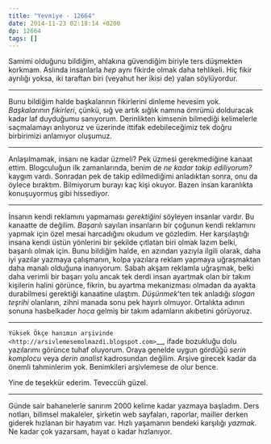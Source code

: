 ```yaml
---
title: "Yevmiye - 12664"
date: 2014-11-23 02:18:14 +0200
dp: 12664
tags: []
---
```


Samimi olduğunu bildiğim, ahlakına güvendiğim biriyle ters düşmekten
korkmam. Aslında insanlarla *hep* aynı fikirde olmak daha tehlikeli. Hiç
fikir ayrılığı yoksa, iki taraftan biri (veyahut her ikisi de) yalan
söylüyordur.

--------------

Bunu bildiğim halde başkalarının fikirlerini dinleme hevesim yok.
*Başkalarının fikirleri*, çünkü, sığ ve artık sığlık namına ömrümü
dolduracak kadar laf duyduğumu sanıyorum. Derinlikten kimsenin bilmediği
kelimelerle saçmalamayı anlıyoruz ve üzerinde ittifak edebileceğimiz tek
doğru birbirimizi anlamıyor oluşumuz.

--------------

Anlaşılmamak, insanı ne kadar üzmeli? Pek üzmesi gerekmediğine kanaat
ettim. Blogculuğun ilk zamanlarında, benim de *ne kadar takip
ediliyorum?* kaygım vardı. Sonradan pek de takip edilmediğimi anladıktan
sonra, onu da öylece bıraktım. Bilmiyorum burayı kaç kişi okuyor. Bazen
insan karanlıkta konuşuyormuş gibi hissediyor.

--------------

İnsanın kendi reklamını yapmaması *gerektiğini* söyleyen insanlar
vardır. Bu kanaatte de değilim. *Başarılı* sayılan insanların bir
çoğunun kendi reklamını yapmak için özel mesai harcadığını okudum ve
gözledim. Her karşılaştığı insana kendi üstün yönlerini bir şekilde
çıtlatan biri olmak lazım belki, başarılı olmak için. Bunu bildiğim
halde, en azından yazıyla ilgili olarak, daha iyi yazılar yazmaya
çalışmanın, kolpa yazılara reklam yapmaya uğraşmaktan daha manalı
olduğuna inanıyorum. Sabah akşam reklamla uğraşmak, belki daha verimli
bir başarı yolu ancak tek derdi insan ayartmak olan bir takım kişilerin
halini görünce, fikrin, bu ayartma mekanizması olmadan da ayakta
durabilmesi gerektiği kanaatine ulaştım. *Düşünmek*'ten tek anladığı
*slogan teşrihi* olanların, zihni manada sonu pek hayırlı olmuyor.
Ortalıkta adının sonuna hasbelkader *hoca* gelmiş bir takım adamların
akıbetini görüyoruz.

--------------

`Yüksek Ökçe hanımın
arşivinde <http://arsivlemesemolmazdi.blogspot.com>`__, ifade bozukluğu
dolu yazılarımı görünce tuhaf oluyorum. Oraya genelde uygun gördüğü
*serin komplocu* veya *derin analist* kadrosundan değilim. Arşive
girecek kadar da önemli tahminlerim yok. Benimkileri arşivlemese de olur
bence.

Yine de teşekkür ederim. Teveccüh güzel.

--------------

Günde sair bahanelerle sanırım 2000 kelime kadar yazmaya başladım. Ders
notları, bilimsel makaleler, şirketin web sayfaları, raporlar, mailler
derken giderek hızlanan bir hayatım var. Hızlı yaşamanın bendeki
karşılığı *yazmak.* Ne kadar çok yazarsam, hayat o kadar hızlanıyor.

